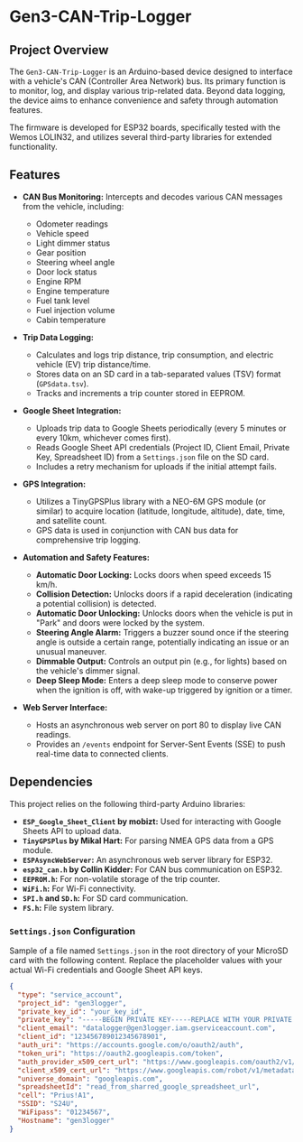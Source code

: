 # Gen3-CAN-Trip-Logger

## Project Overview

The `Gen3-CAN-Trip-Logger` is an Arduino-based device designed to interface with a vehicle's CAN (Controller Area Network) bus. Its primary function is to monitor, log, and display various trip-related data. Beyond data logging, the device aims to enhance convenience and safety through automation features. 

The firmware is developed for ESP32 boards, specifically tested with the Wemos LOLIN32, and utilizes several third-party libraries for extended functionality. 

## Features

* **CAN Bus Monitoring:** Intercepts and decodes various CAN messages from the vehicle, including:
    * Odometer readings 
    * Vehicle speed 
    * Light dimmer status 
    * Gear position 
    * Steering wheel angle 
    * Door lock status 
    * Engine RPM 
    * Engine temperature 
    * Fuel tank level 
    * Fuel injection volume 
    * Cabin temperature 

* **Trip Data Logging:**
    * Calculates and logs trip distance, trip consumption, and electric vehicle (EV) trip distance/time. 
    * Stores data on an SD card in a tab-separated values (TSV) format (`GPSdata.tsv`). 
    * Tracks and increments a trip counter stored in EEPROM. 

* **Google Sheet Integration:**
    * Uploads trip data to Google Sheets periodically (every 5 minutes or every 10km, whichever comes first). 
    * Reads Google Sheet API credentials (Project ID, Client Email, Private Key, Spreadsheet ID) from a `Settings.json` file on the SD card. 
    * Includes a retry mechanism for uploads if the initial attempt fails. 

* **GPS Integration:**
    * Utilizes a TinyGPSPlus library with a NEO-6M GPS module (or similar) to acquire location (latitude, longitude, altitude), date, time, and satellite count. 
    * GPS data is used in conjunction with CAN bus data for comprehensive trip logging. 

* **Automation and Safety Features:**
    * **Automatic Door Locking:** Locks doors when speed exceeds 15 km/h. 
    * **Collision Detection:** Unlocks doors if a rapid deceleration (indicating a potential collision) is detected. 
    * **Automatic Door Unlocking:** Unlocks doors when the vehicle is put in "Park" and doors were locked by the system. 
    * **Steering Angle Alarm:** Triggers a buzzer sound once if the steering angle is outside a certain range, potentially indicating an issue or an unusual maneuver. 
    * **Dimmable Output:** Controls an output pin (e.g., for lights) based on the vehicle's dimmer signal. 
    * **Deep Sleep Mode:** Enters a deep sleep mode to conserve power when the ignition is off, with wake-up triggered by ignition or a timer. 

* **Web Server Interface:**
    * Hosts an asynchronous web server on port 80 to display live CAN readings. 
    * Provides an `/events` endpoint for Server-Sent Events (SSE) to push real-time data to connected clients. 

## Dependencies

This project relies on the following third-party Arduino libraries: 

* **`ESP_Google_Sheet_Client` by mobizt:** Used for interacting with Google Sheets API to upload data.
* **`TinyGPSPlus` by Mikal Hart:** For parsing NMEA GPS data from a GPS module.
* **`ESPAsyncWebServer`:** An asynchronous web server library for ESP32.
* **`esp32_can.h` by Collin Kidder:** For CAN bus communication on ESP32.
* **`EEPROM.h`:** For non-volatile storage of the trip counter.
* **`WiFi.h`:** For Wi-Fi connectivity.
* **`SPI.h` and `SD.h`:** For SD card communication.
* **`FS.h`:** File system library.

### `Settings.json` Configuration

Sample of a file named `Settings.json` in the root directory of your MicroSD card with the following content. Replace the placeholder values with your actual Wi-Fi credentials and Google Sheet API keys.

```json
{
  "type": "service_account",
  "project_id": "gen3logger",
  "private_key_id": "your_key_id",
  "private_key": "-----BEGIN PRIVATE KEY-----REPLACE WITH YOUR PRIVATE KEY-----END PRIVATE KEY-----\n",
  "client_email": "datalogger@gen3logger.iam.gserviceaccount.com",
  "client_id": "123456789012345678901",
  "auth_uri": "https://accounts.google.com/o/oauth2/auth",
  "token_uri": "https://oauth2.googleapis.com/token",
  "auth_provider_x509_cert_url": "https://www.googleapis.com/oauth2/v1/certs",
  "client_x509_cert_url": "https://www.googleapis.com/robot/v1/metadata/x509/datalogger%gen3logger.iam.gserviceaccount.com",
  "universe_domain": "googleapis.com",
  "spreadsheetId": "read_from_sharred_google_spreadsheet_url",
  "cell": "Prius!A1",
  "SSID": "S24U",
  "WiFipass": "01234567",
  "Hostname": "gen3logger" 
}
